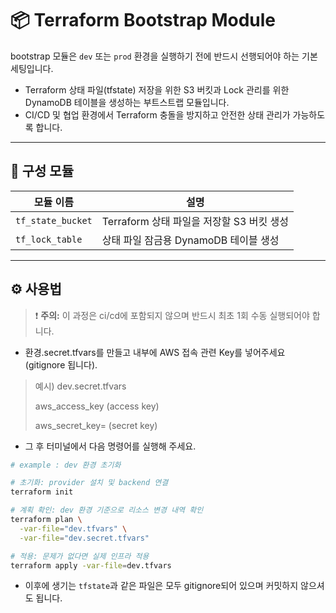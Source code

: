 # 📦 Terraform Bootstrap Module

bootstrap 모듈은 `dev` 또는 `prod` 환경을 실행하기 전에 반드시 선행되어야 하는 기본 세팅입니다.
- Terraform 상태 파일(tfstate) 저장을 위한 S3 버킷과 Lock 관리를 위한 DynamoDB 테이블을 생성하는 부트스트랩 모듈입니다.  
- CI/CD 및 협업 환경에서 Terraform 충돌을 방지하고 안전한 상태 관리가 가능하도록 합니다.

---

## 📁 구성 모듈

| 모듈 이름         | 설명 |
|------------------|------|
| `tf_state_bucket` | Terraform 상태 파일을 저장할 S3 버킷 생성 |
| `tf_lock_table`   | 상태 파일 잠금용 DynamoDB 테이블 생성 |

---

## ⚙️ 사용법
> ❗ **주의:** 이 과정은 ci/cd에 포함되지 않으며 반드시 최초 1회 수동 실행되어야 합니다.

- 환경.secret.tfvars를 만들고 내부에 AWS 접속 관련 Key를 넣어주세요 (gitignore 됩니다).

> 예시) dev.secret.tfvars
> 
> aws_access_key (access key)
> 
> aws_secret_key= (secret key)

- 그 후 터미널에서 다음 명령어를 실행해 주세요.

```bash
# example : dev 환경 초기화

# 초기화: provider 설치 및 backend 연결
terraform init

# 계획 확인: dev 환경 기준으로 리소스 변경 내역 확인
terraform plan \
  -var-file="dev.tfvars" \
  -var-file="dev.secret.tfvars"

# 적용: 문제가 없다면 실제 인프라 적용
terraform apply -var-file=dev.tfvars
```
- 이후에 생기는 `tfstate`과 같은 파일은 모두 gitignore되어 있으며 커밋하지 않으셔도 됩니다.
